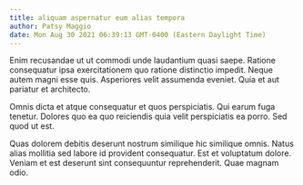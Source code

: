 ```yaml
---
title: aliquam aspernatur eum alias tempora
author: Patsy Maggio
date: Mon Aug 30 2021 06:39:13 GMT-0400 (Eastern Daylight Time)
---
```

Enim recusandae ut ut commodi unde laudantium quasi saepe. Ratione consequatur ipsa exercitationem quo ratione distinctio impedit. Neque autem magni esse quis. Asperiores velit assumenda eveniet. Quia et aut pariatur et architecto.

 Omnis dicta et atque consequatur et quos perspiciatis. Qui earum fuga tenetur. Dolores quo ea quo reiciendis quia velit perspiciatis ea porro. Sed quod ut est.

 Quas dolorem debitis deserunt nostrum similique hic similique omnis. Natus alias mollitia sed labore id provident consequatur. Est et voluptatum dolore. Veniam et est deserunt sint consequuntur reprehenderit. Quae magnam odio.